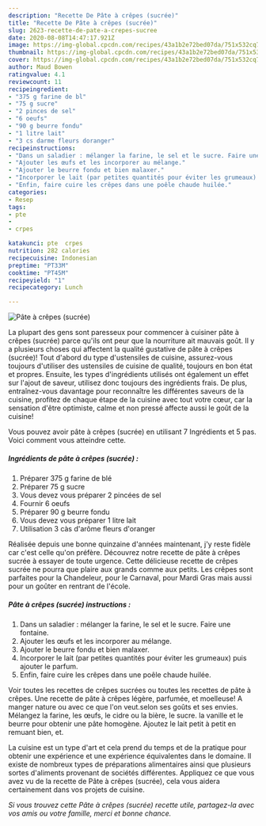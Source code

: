 ```yaml
---
description: "Recette De Pâte à crêpes (sucrée)"
title: "Recette De Pâte à crêpes (sucrée)"
slug: 2623-recette-de-pate-a-crepes-sucree
date: 2020-08-08T14:47:17.921Z
image: https://img-global.cpcdn.com/recipes/43a1b2e72bed07da/751x532cq70/pate-a-crepes-sucree-photo-principale-de-la-recette.jpg
thumbnail: https://img-global.cpcdn.com/recipes/43a1b2e72bed07da/751x532cq70/pate-a-crepes-sucree-photo-principale-de-la-recette.jpg
cover: https://img-global.cpcdn.com/recipes/43a1b2e72bed07da/751x532cq70/pate-a-crepes-sucree-photo-principale-de-la-recette.jpg
author: Maud Bowen
ratingvalue: 4.1
reviewcount: 11
recipeingredient:
- "375 g farine de bl"
- "75 g sucre"
- "2 pinces de sel"
- "6 oeufs"
- "90 g beurre fondu"
- "1 litre lait"
- "3 cs darme fleurs doranger"
recipeinstructions:
- "Dans un saladier : mélanger la farine, le sel et le sucre. Faire une fontaine."
- "Ajouter les œufs et les incorporer au mélange."
- "Ajouter le beurre fondu et bien malaxer."
- "Incorporer le lait (par petites quantités pour éviter les grumeaux) puis ajouter le parfum."
- "Enfin, faire cuire les crêpes dans une poêle chaude huilée."
categories:
- Resep
tags:
- pte
- 
- crpes

katakunci: pte  crpes 
nutrition: 282 calories
recipecuisine: Indonesian
preptime: "PT33M"
cooktime: "PT45M"
recipeyield: "1"
recipecategory: Lunch

---
```



![Pâte à crêpes (sucrée)](https://img-global.cpcdn.com/recipes/43a1b2e72bed07da/751x532cq70/pate-a-crepes-sucree-photo-principale-de-la-recette.jpg)

La plupart des gens sont paresseux pour commencer à cuisiner pâte à crêpes (sucrée) parce qu'ils ont peur que la nourriture ait mauvais goût. Il y a plusieurs choses qui affectent la qualité gustative de pâte à crêpes (sucrée)! Tout d'abord du type d'ustensiles de cuisine, assurez-vous toujours d'utiliser des ustensiles de cuisine de qualité, toujours en bon état et propres. Ensuite, les types d'ingrédients utilisés ont également un effet sur l'ajout de saveur, utilisez donc toujours des ingrédients frais. De plus, entraînez-vous davantage pour reconnaître les différentes saveurs de la cuisine, profitez de chaque étape de la cuisine avec tout votre cœur, car la sensation d'être optimiste, calme et non pressé affecte aussi le goût de la cuisine!

<!--inarticleads1-->

Vous pouvez avoir pâte à crêpes (sucrée) en utilisant 7 Ingrédients et 5 pas. Voici comment vous atteindre cette.

##### Ingrédients de pâte à crêpes (sucrée) :

1. Préparer 375 g farine de blé
1. Préparer 75 g sucre
1. Vous devez vous préparer 2 pincées de sel
1. Fournir 6 oeufs
1. Préparer 90 g beurre fondu
1. Vous devez vous préparer 1 litre lait
1. Utilisation 3 càs d&#39;arôme fleurs d&#39;oranger


Réalisée depuis une bonne quinzaine d&#39;années maintenant, j&#39;y reste fidèle car c&#39;est celle qu&#39;on préfère. Découvrez notre recette de pâte à crêpes sucrée à essayer de toute urgence. Cette délicieuse recette de crêpes sucrée ne pourra que plaire aux grands comme aux petits. Les crêpes sont parfaites pour la Chandeleur, pour le Carnaval, pour Mardi Gras mais aussi pour un goûter en rentrant de l&#39;école. 

<!--inarticleads2-->

##### Pâte à crêpes (sucrée) instructions :

1. Dans un saladier : mélanger la farine, le sel et le sucre. Faire une fontaine.
1. Ajouter les œufs et les incorporer au mélange.
1. Ajouter le beurre fondu et bien malaxer.
1. Incorporer le lait (par petites quantités pour éviter les grumeaux) puis ajouter le parfum.
1. Enfin, faire cuire les crêpes dans une poêle chaude huilée.


Voir toutes les recettes de crêpes sucrées ou toutes les recettes de pâte à crêpes. Une recette de pâte à crêpes légère, parfumée, et moelleuse! A manger nature ou avec ce que l&#39;on veut.selon ses goûts et ses envies. Mélangez la farine, les œufs, le cidre ou la bière, le sucre. la vanille et le beurre pour obtenir une pâte homogène. Ajoutez le lait petit à petit en remuant bien, et. 

<!--inarticleads1-->

<p>
La cuisine est un type d'art et cela prend du temps et de la pratique pour obtenir une expérience et une expérience équivalentes dans le domaine. Il existe de nombreux types de préparations alimentaires ainsi que plusieurs sortes d'aliments provenant de sociétés différentes. Appliquez ce que vous avez vu de la recette de Pâte à crêpes (sucrée), cela vous aidera certainement dans vos projets de cuisine.
</p>

<p>
<i>Si vous trouvez cette Pâte à crêpes (sucrée) recette utile, partagez-la avec vos amis ou votre famille, merci et bonne chance.</i>
</p>
